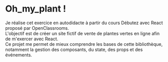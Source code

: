 # Oh_my_plant !

Je réalise cet exercice en autodidacte à partir du cours Débutez avec React proposé par OpenClassrooms. 
</br>L'objectif est de créer un site fictif de vente de plantes vertes en ligne afin de m'exercer avec React.
</br>Ce projet me permet de mieux comprendre les bases de cette bibliothèque, notamment la gestion des composants, du state, des props et des événements.
